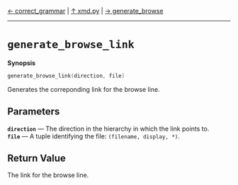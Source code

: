 [&#8592; correct_grammar](xmd--correct_grammar.md) | [&#8593; xmd.py](xmd.md) | [&#8594; generate_browse](xmd--generate_browse.md)
***

# `generate_browse_link`
**Synopsis**

```cpp
generate_browse_link(direction, file)
```

Generates the correponding link for the browse line.

## Parameters
**`direction`** &#8213; The direction in the hierarchy in which the link points to.  
**`file`** &#8213; A tuple identifying the file: `(filename, display, *)`.  
## Return Value

The link for the browse line.


